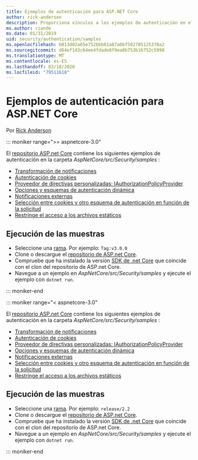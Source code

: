 ```yaml
---
title: Ejemplos de autenticación para ASP.NET Core
author: rick-anderson
description: Proporciona vínculos a los ejemplos de autenticación en el repositorio de ASP.NET Core.
ms.author: riande
ms.date: 01/31/2019
uid: security/authentication/samples
ms.openlocfilehash: b013d02a65e752bbb61a87a0bf502785125378a2
ms.sourcegitcommit: d64ef143c64ee4fdade8f9ea0b753b16752c5998
ms.translationtype: MT
ms.contentlocale: es-ES
ms.lasthandoff: 03/18/2020
ms.locfileid: "79511618"
---
```

# <a name="authentication-samples-for-aspnet-core"></a>Ejemplos de autenticación para ASP.NET Core

Por [Rick Anderson](https://twitter.com/RickAndMSFT)

::: moniker range=">= aspnetcore-3.0"

El [repositorio ASP.net Core](https://github.com/dotnet/AspNetCore) contiene los siguientes ejemplos de autenticación en la carpeta *AspNetCore/src/Security/samples* :

* [Transformación de notificaciones](https://github.com/dotnet/AspNetCore/tree/release/3.0/src/Security/samples/ClaimsTransformation)
* [Autenticación de cookies](https://github.com/dotnet/AspNetCore/tree/release/3.0/src/Security/samples/Cookies)
* [Proveedor de directivas personalizadas: IAuthorizationPolicyProvider](https://github.com/dotnet/AspNetCore/tree/release/3.0/src/Security/samples/CustomPolicyProvider)
* [Opciones y esquemas de autenticación dinámica](https://github.com/dotnet/AspNetCore/tree/release/3.0/src/Security/samples/DynamicSchemes)
* [Notificaciones externas](https://github.com/dotnet/AspNetCore/tree/release/3.0/src/Security/samples/Identity.ExternalClaims)
* [Selección entre cookies y otro esquema de autenticación en función de la solicitud](https://github.com/dotnet/AspNetCore/tree/release/3.0/src/Security/samples/PathSchemeSelection)
* [Restringe el acceso a los archivos estáticos](https://github.com/dotnet/AspNetCore/tree/release/3.0/src/Security/samples/StaticFilesAuth)

## <a name="run-the-samples"></a>Ejecución de las muestras

* Seleccione una [rama](https://github.com/dotnet/AspNetCore). Por ejemplo: `Tag:v3.0.0`
* Clone o descargue el [repositorio de ASP.net Core](https://github.com/dotnet/AspNetCore).
* Compruebe que ha instalado la versión [SDK de .net Core](https://dotnet.microsoft.com/download/dotnet-core) que coincide con el clon del repositorio de ASP.net Core.
* Navegue a un ejemplo en *AspNetCore/src/Security/samples* y ejecute el ejemplo con `dotnet run`.

::: moniker-end

::: moniker range="< aspnetcore-3.0"

El [repositorio ASP.net Core](https://github.com/dotnet/AspNetCore) contiene los siguientes ejemplos de autenticación en la carpeta *AspNetCore/src/Security/samples* :

* [Transformación de notificaciones](https://github.com/dotnet/AspNetCore/tree/release/2.2/src/Security/samples/ClaimsTransformation)
* [Autenticación de cookies](https://github.com/dotnet/AspNetCore/tree/release/2.2/src/Security/samples/Cookies)
* [Proveedor de directivas personalizadas: IAuthorizationPolicyProvider](https://github.com/dotnet/AspNetCore/tree/release/2.2/src/Security/samples/CustomPolicyProvider)
* [Opciones y esquemas de autenticación dinámica](https://github.com/dotnet/AspNetCore/tree/release/2.2/src/Security/samples/DynamicSchemes)
* [Notificaciones externas](https://github.com/dotnet/AspNetCore/tree/release/2.2/src/Security/samples/Identity.ExternalClaims)
* [Selección entre cookies y otro esquema de autenticación en función de la solicitud](https://github.com/dotnet/AspNetCore/tree/release/2.2/src/Security/samples/PathSchemeSelection)
* [Restringe el acceso a los archivos estáticos](https://github.com/dotnet/AspNetCore/tree/release/2.2/src/Security/samples/StaticFilesAuth)

## <a name="run-the-samples"></a>Ejecución de las muestras

* Seleccione una [rama](https://github.com/dotnet/AspNetCore). Por ejemplo: `release/2.2`
* Clone o descargue el [repositorio de ASP.net Core](https://github.com/dotnet/AspNetCore).
* Compruebe que ha instalado la versión [SDK de .net Core](https://dotnet.microsoft.com/download/dotnet-core) que coincide con el clon del repositorio de ASP.net Core.
* Navegue a un ejemplo en *AspNetCore/src/Security/samples* y ejecute el ejemplo con `dotnet run`.

::: moniker-end
